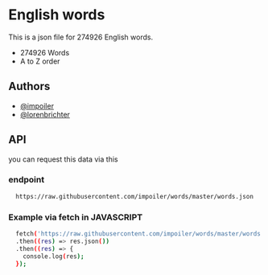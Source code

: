 
# English words

This is a json file for 274926 English words.





- 274926 Words 
- A to Z order






## Authors

- [@impoiler](https://www.github.com/impoiler)
- [@lorenbrichter](https://github.com/lorenbrichter)


## API

you can request this data via this 

### endpoint

```bash
  https://raw.githubusercontent.com/impoiler/words/master/words.json
```


### Example via fetch in JAVASCRIPT

```bash
  fetch('https://raw.githubusercontent.com/impoiler/words/master/words.json')
  .then((res) => res.json())
  .then((res) => {
    console.log(res);
  });

```

